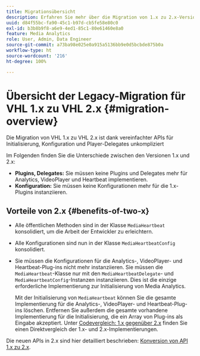 ```yaml
---
title: Migrationsübersicht
description: Erfahren Sie mehr über die Migration von 1.x zu 2.x-Versionen des Media SDK.
uuid: d84f55bc-fa90-45c1-b97d-cb5fe58e80c0
exl-id: b3b8b9f8-a6e9-4ed1-85c1-80e61460e8a0
feature: Media Analytics
role: User, Admin, Data Engineer
source-git-commit: a73ba98e025e0a915a5136bb9e0d5bcbde875b0a
workflow-type: ht
source-wordcount: '216'
ht-degree: 100%

---
```


# Übersicht der Legacy-Migration für VHL 1.x zu VHL 2.x {#migration-overview}

Die Migration von VHL 1.x zu VHL 2.x ist dank vereinfachter APIs für Initialisierung, Konfiguration und Player-Delegates unkompliziert

Im Folgenden finden Sie die Unterschiede zwischen den Versionen 1.x und 2.x:

* **Plugins, Delegates:** Sie müssen keine Plugins und Delegates mehr für Analytics, VideoPlayer und Heartbeat implementieren.
* **Konfiguration:** Sie müssen keine Konfigurationen mehr für die 1.x-Plugins instanziieren.

## Vorteile von 2.x {#benefits-of-two-x}

* Alle öffentlichen Methoden sind in der Klasse `MediaHeartbeat` konsolidiert, um die Arbeit der Entwickler zu erleichtern.
* Alle Konfigurationen sind nun in der Klasse `MediaHeartbeatConfig` konsolidiert.
* Sie müssen die Konfigurationen für die Analytics-, VideoPlayer- und Heartbeat-Plug-ins nicht mehr instanziieren. Sie müssen die `MediaHeartbeat`-Klasse nur mit den `MediaHeartbeatDelegate`- und `MediaHeartbeatConfig`-Instanzen instanziieren. Dies ist die einzige erforderliche Implementierung zur Initialisierung von Media Analytics.

   Mit der Initialisierung von `MediaHeartbeat` können Sie die gesamte Implementierung für die Analytics-, VideoPlayer- und Heartbeat-Plug-ins löschen. Entfernen Sie außerdem die gesamte vorhandene Implementierung für die Initialisierung, die ein Array von Plug-ins als Eingabe akzeptiert. Unter [Codevergleich: 1.x gegenüber 2.x](./code-comparison-1x-2x.md) finden Sie einen Direktvergleich der 1.x- und 2.x-Implementierungen.

Die neuen APIs in 2.x sind hier detailliert beschrieben: [Konversion von API 1.x zu 2.x](./1x-2x-api-change.md).
